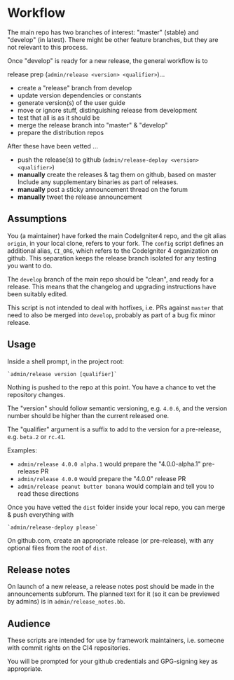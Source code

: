 # Workflow

The main repo has two branches of interest: "master" (stable) and "develop" (in latest).
There might be other feature branches, but they are not relevant to this process.

Once "develop" is ready for a new release, the general workflow is to

release prep (`admin/release <version> <qualifier>`)...
- create a "release" branch from develop
- update version dependencies or constants
- generate version(s) of the user guide
- move or ignore stuff, distinguishing release from development
- test that all is as it should be
- merge the release branch into "master" & "develop"
- prepare the distribution repos

After these have been vetted ...
- push the release(s) to github (`admin/release-deploy <version> <qualifier>`)
- **manually** create the releases & tag them on github, based on master  
  Include any supplementary binaries as part of releases.
- **manually** post a sticky announcement thread on the forum
- **manually** tweet the release announcement

## Assumptions

You (a maintainer) have forked the main CodeIgniter4 repo,
and the git alias `origin`, in your local clone, refers to your fork. 
The `config` script defines an additional alias, `CI_ORG`, which refers to the 
CodeIgniter 4 organization on github. 
This separation keeps the release branch isolated for any testing you want to do.

The `develop` branch of the main repo should be "clean", and ready for
a release. This means that the changelog and upgrading instructions
have been suitably edited.

This script is not intended to deal with hotfixes, i.e. PRs against
`master` that need to also be merged into `develop`, probably
as part of a bug fix minor release.

## Usage

Inside a shell prompt, in the project root:

    `admin/release version [qualifier]`

Nothing is pushed to the repo at this point. You have a chance to vet
the repository changes.

The "version" should follow semantic versioning, e.g. `4.0.6`, and the
version number should be higher than the current released one.

The "qualifier" argument is a suffix to add to the version
for a pre-release, e.g. `beta.2` or `rc.41`.

Examples:
- `admin/release 4.0.0 alpha.1` would prepare the "4.0.0-alpha.1" pre-release PR
- `admin/release 4.0.0` would prepare the "4.0.0" release PR
- `admin/release peanut butter banana` would complain and tell you to read these directions

Once you have vetted the `dist` folder inside your local repo, you
can merge & push everything with

    `admin/release-deploy please`

On github.com, create an appropriate release (or pre-release),
with any optional files from the root of `dist`.

## Release notes

On launch of a new release, a release notes post should be made in the
announcements subforum. The planned text for it (so it can be previewed
by admins) is in `admin/release_notes.bb`.

## Audience

These scripts are intended for use by framework maintainers,
i.e. someone with commit rights on the CI4 repositories.

You will be prompted for your github credentials and
GPG-signing key as appropriate.
